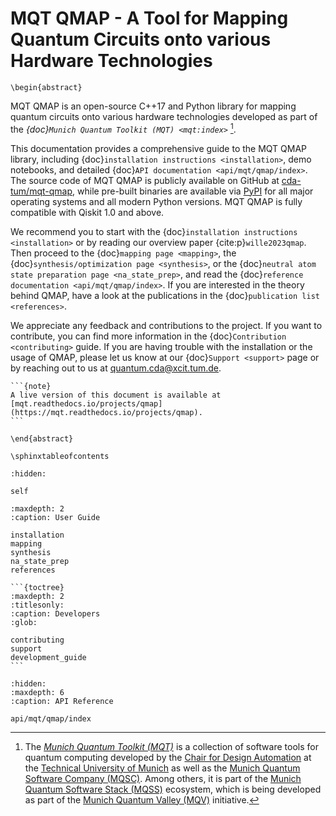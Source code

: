 # MQT QMAP - A Tool for Mapping Quantum Circuits onto various Hardware Technologies

```{raw} latex
\begin{abstract}
```

MQT QMAP is an open-source C++17 and Python library for mapping quantum circuits onto various hardware technologies developed as part of the _{doc}`Munich Quantum Toolkit (MQT) <mqt:index>`_ [^1].

This documentation provides a comprehensive guide to the MQT QMAP library, including {doc}`installation instructions <installation>`, demo notebooks, and detailed {doc}`API documentation <api/mqt/qmap/index>`.
The source code of MQT QMAP is publicly available on GitHub at [cda-tum/mqt-qmap](https://github.com/cda-tum/mqt-qmap), while pre-built binaries are available via [PyPI](https://pypi.org/project/mqt.qmap/) for all major operating systems and all modern Python versions.
MQT QMAP is fully compatible with Qiskit 1.0 and above.

We recommend you to start with the {doc}`installation instructions <installation>` or by reading our overview paper {cite:p}`wille2023qmap`.
Then proceed to the {doc}`mapping page <mapping>`, the {doc}`synthesis/optimization page <synthesis>`, or the {doc}`neutral atom state preparation page <na_state_prep>`, and read the {doc}`reference documentation <api/mqt/qmap/index>`.
If you are interested in the theory behind QMAP, have a look at the publications in the {doc}`publication list <references>`.

We appreciate any feedback and contributions to the project. If you want to contribute, you can find more information in the {doc}`Contribution <contributing>` guide.
If you are having trouble with the installation or the usage of QMAP, please let us know at our {doc}`Support <support>` page or by reaching out to us at [quantum.cda@xcit.tum.de](mailto:quantum.cda@xcit.tum.de).

[^1]:
    The _[Munich Quantum Toolkit (MQT)](https://mqt.readthedocs.io)_ is a collection of software tools for quantum computing developed by the [Chair for Design Automation](https://www.cda.cit.tum.de/) at the [Technical University of Munich](https://www.tum.de/) as well as the [Munich Quantum Software Company (MQSC)](https://munichquantum.software).
    Among others, it is part of the [Munich Quantum Software Stack (MQSS)](https://www.munich-quantum-valley.de/research/research-areas/mqss) ecosystem, which is being developed as part of the [Munich Quantum Valley (MQV)](https://www.munich-quantum-valley.de) initiative.

````{only} latex
```{note}
A live version of this document is available at [mqt.readthedocs.io/projects/qmap](https://mqt.readthedocs.io/projects/qmap).
```
````

```{raw} latex
\end{abstract}

\sphinxtableofcontents
```

```{toctree}
:hidden:

self
```

```{toctree}
:maxdepth: 2
:caption: User Guide

installation
mapping
synthesis
na_state_prep
references
```

````{only} not latex
```{toctree}
:maxdepth: 2
:titlesonly:
:caption: Developers
:glob:

contributing
support
development_guide
```
````

```{toctree}
:hidden:
:maxdepth: 6
:caption: API Reference

api/mqt/qmap/index
```

